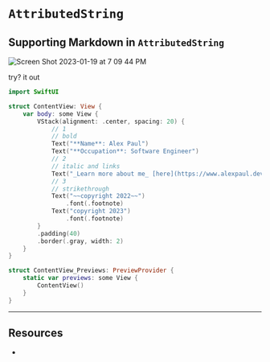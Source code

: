 # `AttributedString`

## Supporting Markdown in `AttributedString` 

![Screen Shot 2023-01-19 at 7 09 44 PM](https://user-images.githubusercontent.com/1819208/213589965-cff2bc51-dff8-4354-bbb5-ae8f9c8cf857.png)

try? it out 

```swift
import SwiftUI

struct ContentView: View {
    var body: some View {
        VStack(alignment: .center, spacing: 20) {
            // 1
            // bold
            Text("**Name**: Alex Paul")
            Text("**Occupation**: Software Engineer")
            // 2
            // italic and links
            Text("_Learn more about me_ [here](https://www.alexpaul.dev)")
            // 3
            // strikethrough
            Text("~~copyright 2022~~")
                .font(.footnote)
            Text("copyright 2023")
                .font(.footnote)
        }
        .padding(40)
        .border(.gray, width: 2)
    }
}

struct ContentView_Previews: PreviewProvider {
    static var previews: some View {
        ContentView()
    }
}
```

***

## Resources 

* []()
